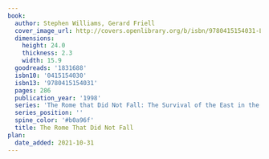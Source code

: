 ```yaml
---
book:
  author: Stephen Williams, Gerard Friell
  cover_image_url: http://covers.openlibrary.org/b/isbn/9780415154031-L.jpg
  dimensions:
    height: 24.0
    thickness: 2.3
    width: 15.9
  goodreads: '1831688'
  isbn10: '0415154030'
  isbn13: '9780415154031'
  pages: 286
  publication_year: '1998'
  series: 'The Rome that Did Not Fall: The Survival of the East in the Fifth Century'
  series_position: ''
  spine_color: '#b0a96f'
  title: The Rome That Did Not Fall
plan:
  date_added: 2021-10-31
---
```

